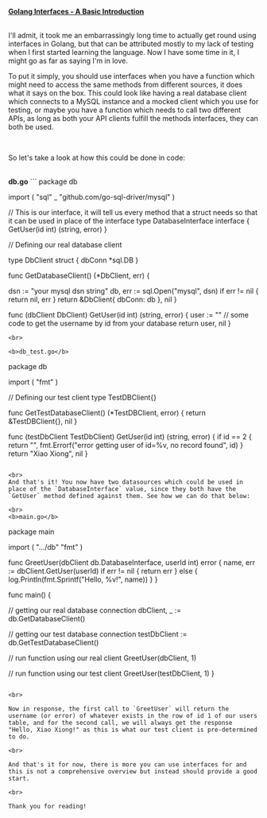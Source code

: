 <u><b>Golang Interfaces - A Basic Introduction</b></u>

</br>
I'll admit, it took me an embarrassingly long time to actually get round using interfaces in Golang, but that can be attributed mostly to my lack of testing when I first started learning the language. Now I have some time in it, I might go as far as saying I'm in love.

<br>

To put it simply, you should use interfaces when you have a function which might need to access the same methods from different sources, it does what it says on the box. This could look like having a real database client which connects to a MySQL instance and a mocked client which you use for testing, or maybe you have a function which needs to call two different APIs, as long as both your API clients fulfill the methods interfaces, they can both be used. 

<br/>

So let's take a look at how this could be done in code:

<br/>
<b>db.go</b>
```
package db

import (
  "sql"
  _ "github.com/go-sql-driver/mysql"
)

// This is our interface, it will tell us every method that a struct needs so that it can be used in place of the interface
type DatabaseInterface interface {
  GetUser(id int) (string, error)
}

// Defining our real database client

type DbClient struct {
  dbConn *sql.DB
}

func GetDatabaseClient() (*DbClient, err) {

  dsn := "your mysql dsn string"
  db, err := sql.Open("mysql", dsn)
  if err != nil {
    return nil, err
  }
  return &DbClient{
    dbConn: db
  }, nil
}

func (dbClient DbClient) GetUser(id int) (string, error) {
  user := ""
  // some code to get the username by id from your database
  return user, nil
}
```
<br>

<b>db_test.go</b>
```
package db

import (
  "fmt"
)

// Defining our test client
type TestDBClient{}

func GetTestDatabaseClient() (*TestDBClient, error) {
  return &TestDBClient{}, nil
}

func (testDbClient TestDbClient) GetUser(id int) (string, error) {
  if id == 2 {
    return "", fmt.Errorf("error getting user of id=%v, no record found", id)
  }
  return "Xiao Xiong", nil
}
```

<br>
And that's it! You now have two datasources which could be used in place of the `DatabaseInterface` value, since they both have the `GetUser` method defined against them. See how we can do that below:

<br>
<b>main.go</b>
```
package main

import (
  ".../db"
  "fmt"
)

func GreetUser(dbClient db.DatabaseInterface, userId int) error {
  name, err := dbClient.GetUser(userId)
  if err != nil {
    return err
  } else {
    log.Println(fmt.Sprintf("Hello, %v!", name))
  }
}

func main() {

  // getting our real database connection
  dbClient, _ := db.GetDatabaseClient()

  // getting our test database connection
  testDbClient := db.GetTestDatabaseClient()

  // run function using our real client
  GreetUser(dbClient, 1)

  // run function using our test client
  GreetUser(testDbClient, 1)
}

```

<br>

Now in response, the first call to `GreetUser` will return the username (or error) of whatever exists in the row of id 1 of our users table, and for the second call, we will always get the response "Hello, Xiao Xiong!" as this is what our test client is pre-determined to do. 

<br>

And that's it for now, there is more you can use interfaces for and this is not a comprehensive overview but instead should provide a good start.

<br>

Thank you for reading!